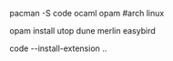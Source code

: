 pacman -S code ocaml opam #arch linux

opam install utop dune merlin easybird 

code --install-extension ..
